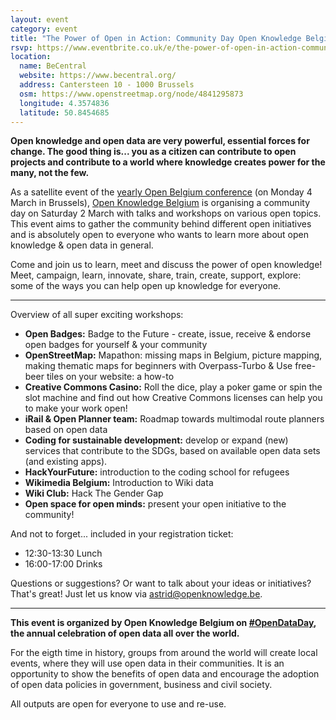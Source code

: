 ```yaml
---
layout: event
category: event
title: "The Power of Open in Action: Community Day Open Knowledge Belgium"
rsvp: https://www.eventbrite.co.uk/e/the-power-of-open-in-action-community-day-open-knowledge-belgium-tickets-55691301181
location:
  name: BeCentral
  website: https://www.becentral.org/
  address: Cantersteen 10 - 1000 Brussels
  osm: https://www.openstreetmap.org/node/4841295873
  longitude: 4.3574836
  latitude: 50.8454685
---
```


**Open knowledge and open data are very powerful, essential forces for change. The good thing is... you as a citizen can contribute to open projects and contribute to a world where knowledge creates power for the many, not the few.**

As a satellite event of the [yearly Open Belgium conference](http://2019.openbelgium.be/) (on Monday 4 March in Brussels), [Open Knowledge Belgium](http://www.openknowledge.be/) is organising a community day on Saturday 2 March with talks and workshops on various open topics. This event aims to gather the community behind different open initiatives and is absolutely open to everyone who wants to learn more about open knowledge & open data in general.

Come and join us to learn, meet and discuss the power of open knowledge! Meet, campaign, learn, innovate, share, train, create, support, explore: some of the ways you can help open up knowledge for everyone.

---

Overview of all super exciting workshops:

- **Open Badges:** Badge to the Future - create, issue, receive & endorse open badges for yourself & your community
- **OpenStreetMap:** Mapathon: missing maps in Belgium, picture mapping, making thematic maps for beginners with Overpass-Turbo & Use free-beer tiles on your website: a how-to
- **Creative Commons Casino:** Roll the dice, play a poker game or spin the slot machine and find out how Creative Commons licenses can help you to make your work open!
- **iRail & Open Planner team:** Roadmap towards multimodal route planners based on open data
- **Coding for sustainable development:** develop or expand (new) services that contribute to the SDGs, based on available open data sets (and existing apps).
- **HackYourFuture:** introduction to the coding school for refugees
- **Wikimedia Belgium:** Introduction to Wiki data
- **Wiki Club:** Hack The Gender Gap
- **Open space for open minds:** present your open initiative to the community!

And not to forget... included in your registration ticket:

- 12:30-13:30 Lunch
- 16:00-17:00 Drinks

Questions or suggestions? Or want to talk about your ideas or initiatives? That's great! Just let us know via <astrid@openknowledge.be>.

---

**This event is organized by Open Knowledge Belgium on [#OpenDataDay](http://opendataday.org/), the annual celebration of open data all over the world.**

For the eigth time in history, groups from around the world will create local events, where they will use open data in their communities. It is an opportunity to show the benefits of open data and encourage the adoption of open data policies in government, business and civil society.

All outputs are open for everyone to use and re-use.
